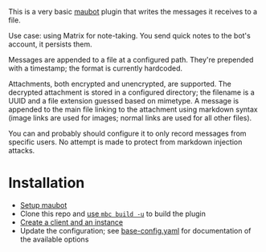 This is a very basic [maubot](https://github.com/maubot/maubot) plugin that writes the messages it receives to a file.

Use case: using Matrix for note-taking.
You send quick notes to the bot's account, it persists them.

Messages are appended to a file at a configured path.
They're prepended with a timestamp; the format is currently hardcoded.

Attachments, both encrypted and unencrypted, are supported.
The decrypted attachment is stored in a configured directory; the filename is a UUID and a file extension guessed based on mimetype.
A message is appended to the main file linking to the attachment using markdown syntax (image links are used for images; normal links are used for all other files).

You can and probably should configure it to only record messages from specific users.
No attempt is made to protect from markdown injection attacks.

# Installation

- [Setup maubot](https://docs.mau.fi/maubot/usage/setup/index.html)
- Clone this repo and [use `mbc build -u`](https://docs.mau.fi/maubot/usage/cli/build.html) to build the plugin
- [Create a client and an instance](https://docs.mau.fi/maubot/usage/basic.html)
- Update the configuration; see [base-config.yaml](base-config.yaml) for documentation of the available options
